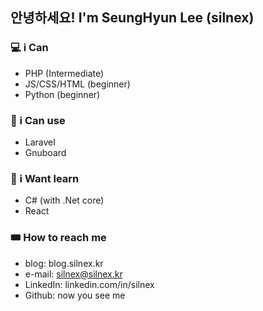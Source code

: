 ## 안녕하세요! I'm SeungHyun Lee (silnex)

### 💻 i Can 
- PHP (Intermediate)
- JS/CSS/HTML (beginner)
- Python (beginner)

### 🔨 i Can use
- Laravel
- Gnuboard

### 🚌 i Want learn
- C# (with .Net core)
- React

### 🎟️ How to reach me
- blog: blog.silnex.kr
- e-mail: silnex@silnex.kr
- LinkedIn: linkedin.com/in/silnex
- Github: now you see me